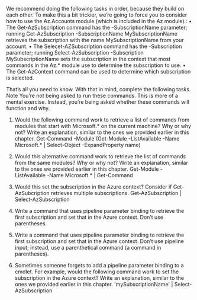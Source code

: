 We recommend doing the following tasks in order, because they build on each other.
To make this a bit trickier, we’re going to force you to consider how to use the Az.Accounts module (which is included in the Az module).:
•	The Get-AzSubscription command has the -SubscriptionName parameter; running Get-AzSubscription -SubscriptionName MySubscriptionName retrieves the subscription with the name MySubscriptionName from your account.
•	The Selecet-AZSubscription command has the -Subscription parameter; running Select-AzSubscription -Subscription MySubscriptionName sets the subscription in the context that most commands in the Az.* module use to determine the subscription to use.
•	The Get-AzContext command can be used to determine which subscription is selected.

That’s all you need to know. With that in mind, complete the following tasks.
Note You’re not being asked to run these commands. This is more of a mental exercise. Instead, you’re being asked whether these commands will function and why.

1.	Would the following command work to retrieve a list of commands from modules that start with Microsoft.* on the current machine? Why or why not? Write an explanation, similar to the ones we provided earlier in this chapter.
Get-Command -Module (Get-Module -ListAvailable -Name Microsoft.* | Select-Object -ExpandProperty name)

2.	Would this alternative command work to retrieve the list of commands from the same modules? Why or why not? Write an explanation, similar to the ones we provided earlier in this chapter.
Get-Module -ListAvailable -Name Microsoft.* | Get-Command
3.	Would this set the subscription in the Azure context? Consider if Get- AzSubcription retrieves multiple subscriptions.
Get-AzSubscription | Select-AzSubscription
4.	Write a command that uses pipeline parameter binding to retrieve the first subscription and set that in the Azure context. Don’t use parentheses.
5.	Write a command that uses pipeline parameter binding to retrieve the first subscription and set that in the Azure context. Don’t use pipeline input; instead, use a parenthetical command (a command in parentheses).
6.	Sometimes someone forgets to add a pipeline parameter binding to a cmdlet. For example, would the following command work to set the subscription in the Azure context? Write an explanation, similar to the ones we provided earlier in this chapter.
'mySubscriptionName' | Select-AzSubscription

